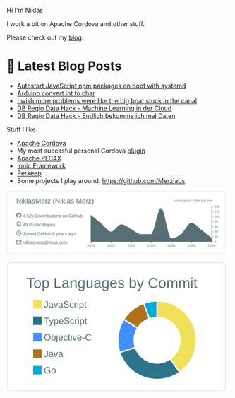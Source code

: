 Hi I'm Niklas

I work a bit on Apache Cordova and other stuff.

Please check out my [blog](https://blog.merzlabs.com/).

# 📩 Latest Blog Posts
<!-- BLOG-POST-LIST:START -->
- [Autostart JavaScript npm packages on boot with systemd](https://blog.merzlabs.com/posts/js-autostart-systemd/)
- [Arduino convert int to char](https://blog.merzlabs.com/posts/arduino-int-const-char-conversion/)
- [I wish more problems were like the big boat stuck in the canal](https://world.hey.com/merz/i-wish-more-problems-were-like-the-big-boat-stuck-in-the-canal-f6d65d5d)
- [DB Regio Data Hack - Machine Learning in der Cloud](https://world.hey.com/merz/db-regio-data-hack-machine-learning-in-der-cloud-2b4e90c3)
- [DB Regio Data Hack - Endlich bekomme ich mal Daten](https://world.hey.com/merz/db-regio-data-hack-endlich-bekomme-ich-mal-daten-1a697ce0)
<!-- BLOG-POST-LIST:END -->

Stuff I like:

* [Apache Cordova](https://cordova.apache.org/)
* My most sucessful personal Cordova [plugin](https://github.com/NiklasMerz/cordova-plugin-fingerprint-aio)
* [Apache PLC4X](https://github.com/apache/plc4x)
* [Ionic Framework](https://github.com/ionic-team/ionic-framework)
* [Perkeep](https://github.com/perkeep/perkeep)
* Some projects I play around: https://github.com/Merzlabs

[![](https://raw.githubusercontent.com/NiklasMerz/NiklasMerz/master/profile-summary-card-output/default/0-profile-details.svg)](https://github.com/vn7n24fzkq/github-profile-summary-cards)

[![](https://raw.githubusercontent.com/NiklasMerz/NiklasMerz/master/profile-summary-card-output/default/2-most-commit-language.svg)](https://github.com/vn7n24fzkq/github-profile-summary-cards)
